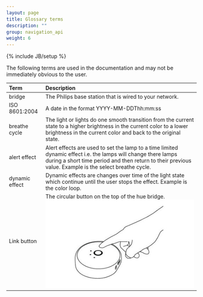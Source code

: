 ```yaml
---
layout: page
title: Glossary terms
description: ""
group: navigation_api
weight: 6
---
```

{% include JB/setup %}

The following terms are used in the documentation and may not be immediately obvious to the user.

|Term						|**Description**					|
|:--------------|:------------------------|
|bridge					|The Philips base station that is wired to your network. |
|ISO 8601:2004	|A date in the format YYYY-MM-DDThh:mm:ss |
|breathe cycle	|The light or lights do one smooth transition from the current state to a higher brightness in the current color to a lower brightness in the current color and back to the original state. |
|alert effect		|Alert effects are used to set the lamp to a time limited dynamic effect i.e. the lamps will change there lamps during a short time period and then return to their previous value. Example is the select breathe cycle. |
|dynamic effect	|Dynamic effects are changes over time of the light state which continue until the user stops the effect. Example is the color loop. |
|Link button		|The circular button on the top of the hue bridge.<br /> ![Bridge link button](/assets/smartbridge.jpg) |

